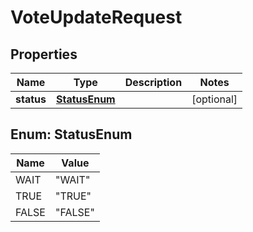 

# VoteUpdateRequest


## Properties

| Name | Type | Description | Notes |
|------------ | ------------- | ------------- | -------------|
|**status** | [**StatusEnum**](#StatusEnum) |  |  [optional] |



## Enum: StatusEnum

| Name | Value |
|---- | -----|
| WAIT | &quot;WAIT&quot; |
| TRUE | &quot;TRUE&quot; |
| FALSE | &quot;FALSE&quot; |



